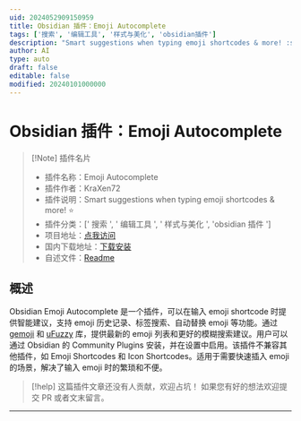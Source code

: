 ```yaml
---
uid: 2024052909150959
title: Obsidian 插件：Emoji Autocomplete
tags: ['搜索', '编辑工具', '样式与美化', 'obsidian插件']
description: "Smart suggestions when typing emoji shortcodes & more! :star:"
author: AI
type: auto
draft: false
editable: false
modified: 20240101000000
---
```


# Obsidian 插件：Emoji Autocomplete

> [!Note] 插件名片
> - 插件名称：Emoji Autocomplete
> - 插件作者：KraXen72
> - 插件说明：Smart suggestions when typing emoji shortcodes & more! :star:
> - 插件分类：[' 搜索 ', ' 编辑工具 ', ' 样式与美化 ', 'obsidian 插件 ']
> - 项目地址：[点我访问](https://github.com/KraXen72/obsidian-emoji-autocomplete)
> - 国内下载地址：[下载安装](https://pkmer.cn/products/plugin/pluginMarket/?emoji-autocomplete)
> - 自述文件：[Readme](https://ghproxy.net/https://raw.githubusercontent.com/KraXen72/obsidian-emoji-autocomplete/master/README.md)

## 概述

Obsidian Emoji Autocomplete 是一个插件，可以在输入 emoji shortcode 时提供智能建议，支持 emoji 历史记录、标签搜索、自动替换 emoji 等功能。通过 [gemoji](https://github.com/wooorm/gemoji) 和 [uFuzzy](https://github.com/leeoniya/uFuzzy) 库，提供最新的 emoji 列表和更好的模糊搜索建议。用户可以通过 Obsidian 的 Community Plugins 安装，并在设置中启用。该插件不兼容其他插件，如 Emoji Shortcodes 和 Icon Shortcodes。适用于需要快速插入 emoji 的场景，解决了输入 emoji 时的繁琐和不便。

> [!help]
> 这篇插件文章还没有人贡献，欢迎占坑！
> 如果您有好的想法欢迎提交 PR 或者文末留言。

---



